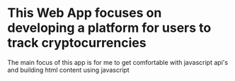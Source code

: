 # This Web App focuses on developing a platform for users to track cryptocurrencies

The main focus of this app is for me to get comfortable with javascript api's and building html content using javascript


